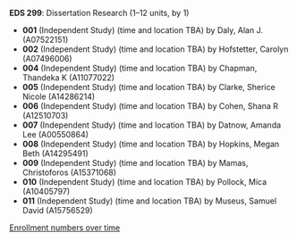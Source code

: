 **EDS 299**: Dissertation Research (1–12 units, by 1)

- **001** (Independent Study) (time and location TBA) by Daly, Alan J. (A07522151)
- **002** (Independent Study) (time and location TBA) by Hofstetter, Carolyn (A07496006)
- **004** (Independent Study) (time and location TBA) by Chapman, Thandeka K (A11077022)
- **005** (Independent Study) (time and location TBA) by Clarke, Sherice Nicole (A14286214)
- **006** (Independent Study) (time and location TBA) by Cohen, Shana R (A12510703)
- **007** (Independent Study) (time and location TBA) by Datnow, Amanda Lee (A00550864)
- **008** (Independent Study) (time and location TBA) by Hopkins, Megan Beth (A14295491)
- **009** (Independent Study) (time and location TBA) by Mamas, Christoforos (A15371068)
- **010** (Independent Study) (time and location TBA) by Pollock, Mica (A10405797)
- **011** (Independent Study) (time and location TBA) by Museus, Samuel David (A15756529)

[Enrollment numbers over time](./EDS299.tsv)
